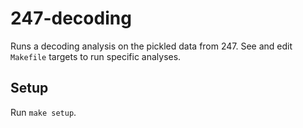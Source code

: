 # 247-decoding

Runs a decoding analysis on the pickled data from 247. See and edit `Makefile`
targets to run specific analyses.

## Setup

Run `make setup`.
